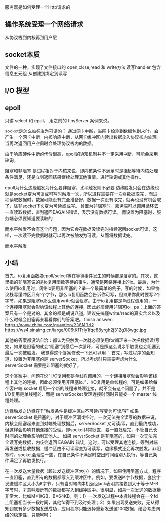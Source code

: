 服务器是如何受理一个Http请求的

操作系统受理一个网络请求
-------------
从协议栈到内核再到用户层

socket本质
--------
文件的一种，实现了文件接口的 open,close,read 和 write方法
读写handler
包含信息五元组
从创建到绑定到读写

I/O 模型
------

epoll
---
只讲 select 和 epoll， 用之前的 tinyServer 案例来说。

socket是怎么被标注为可读的？
通过网卡中断，当网卡检测到数据包到来时，会产生一个网卡中断，内核响应中断，从网卡缓冲区内读出数据放入协议栈内处理。当再次返回用户空间时会处理协议栈内的数据。

由于响应硬件中断的代价很高，epoll的通知机制并不一定采用中断，可能会采用轮询。

阻塞和非阻塞
是进程相对于内核来说，即内核条件不满足时是挂起等待内核处理条件满足，还是立刻返回结果继续处理其他事情。进行轮询或其他操作。

epoll为什么边缘触发为什么要非阻塞，水平触发则不必要
边缘触发只会在边缘也就是socket变为可读或可写时触发一次，所以进程需要在一次将数据取完，而进程读取数据时，数据可能没有完全准备好，数据一次没有取完，就再也没有机会取了，除非socket下次变为可读或或写。
设置为非阻塞时，服务端可以调用循环去一直读取数据，直到返回EAGAIN错误，表示没有数据可读。
而设置为阻塞时，服务端必须要知道要读取的

而水平触发不会有这个问题，因为它会在数据没读完时持续返回socket可读，这样，一次读不完数据时就可以再次被触发为可读，从而将数据读完。

而水平触发

小结
---

首先，io复用函数如epoll/select等在等待事件发生的时候都是阻塞的。其次，这里指的非阻塞说的是io复用函数等待的事件，通常是网络连接上的io。最后，为什么使用io复用时，网络io要用非阻塞的？举一个最简单的例子，写的时候，如果协议栈写缓冲区只有1个字节，那么io复用函数会告诉你可写，但如果你此时要写2个字节，如果是阻塞io那么调用write就会阻塞。由于io复用都是单线程调用的，一个连接阻塞就会影响该线程上其他的连接，因此必须使用非阻塞io。ps：上面的答案只有一个是对的。其余的都是胡说八道。建议先搞懂write/read的真实含义以及什么时候会阻塞再来看看你们的答案吧。
finish answer: https://www.zhihu.com/question/23614342
https://ws4.sinaimg.cn/large/006tKfTcly1fqc88yrgh2j312g0l8wgc.jpg

其他的答案都没法自洽：都认为只触发一次就必须使用for循环来一次把数据读/写完，如果是阻塞的就会“阻塞”到最后一次循环，可是照这么说水平触发也会阻塞到最后一次被触发。
我觉得这个答案修改一下还可以用：
首先，写过程序的会知道，设置为非阻塞的是 serverSocket，所以考虑时只需要考虑为什么 serverSocket 需要是非阻塞的就好了。

这个答案中，问题在说“ I/O复用都是单线程调用的，一个连接阻塞就会影响该线程上其他的连接，因此必须使用非阻塞io。”，I/O复用是单线程的，可是如果给每个客户端 socket 启用一个新的线程来处理连接，就不会有这个问题了。并不是I/O复用是单线程的，而是 serverSocket 受理连接时同时只能被一个 master 线程处理。

边缘触发之边缘在于"触发条件是缓冲区由不可读/写变为可读/写"
如果 serverSocket 是阻塞的，对于缓冲区满或空时，一次无法完全读写的数据来说，内核会阻塞起来直到对端处理数据后，serverSocket 又可读/写，直到最终成功，但这样会影响其他连接的受理。即socket非常耿直，要一直处理完，不管自己长时间的处理会影响到其他人。
如果 serverSocket 是非阻塞的，如果一次无法完全读写完数据，内核会返回 EAGAIN 错误，这时，可以受理其他连接。等到对端再发送或接收数据，缓冲区由不可读写变为可读写，边缘模式还会再次触发。非阻塞时，socket会理性一些，在自己条件不满足时空出时间给别人执行，等自己条件满足了再触发执行。

在一次发送大量数据（超过发送缓冲区大小）的情况下，如果使用阻塞方式，程序一直阻塞，直到所有的数据都写入到缓冲区中。例如，要发送M字节数据，套接字发送缓冲区大小为B字节，只有当对端向本机返回ack表明其接收到大于等于M-B字节时，才意味着所有的数据都写入到缓冲区中。很明显，如果一次发送的数据量非常大，比如M=10GB、B=64KB，则：1）一次发送过程中本机线程会在一个fd上阻塞相当长一段时间，其他fd得不到及时处理；2）如果出现发送失败，无从得知到底有多少数据发送成功，应用程序只能选择重新发送这10G数据，结合考虑网络的稳定性，只能呵呵；
